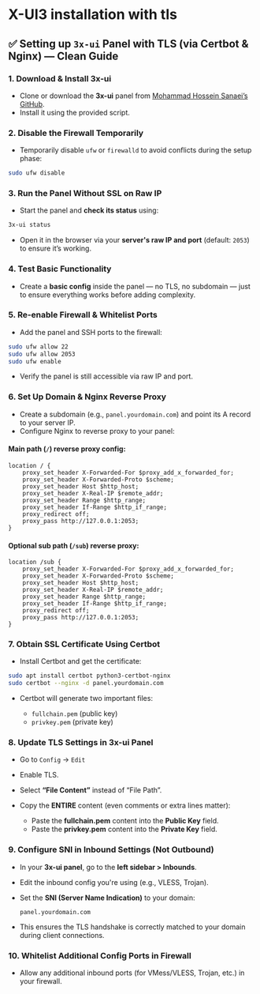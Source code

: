 # X-UI3 installation with tls

## ✅ Setting up `3x-ui` Panel with TLS (via Certbot & Nginx) — Clean Guide

### **1. Download & Install 3x-ui**

* Clone or download the **3x-ui** panel from [Mohammad Hossein Sanaei’s GitHub](https://github.com/mhsanaei/3x-ui).
* Install it using the provided script.

### **2. Disable the Firewall Temporarily**

* Temporarily disable `ufw` or `firewalld` to avoid conflicts during the setup phase:

```bash
sudo ufw disable
```

### **3. Run the Panel Without SSL on Raw IP**

* Start the panel and **check its status** using:

```bash
3x-ui status
```

* Open it in the browser via your **server's raw IP and port** (default: `2053`) to ensure it’s working.

### **4. Test Basic Functionality**

* Create a **basic config** inside the panel — no TLS, no subdomain — just to ensure everything works before adding complexity.

### **5. Re-enable Firewall & Whitelist Ports**

* Add the panel and SSH ports to the firewall:

```bash
sudo ufw allow 22
sudo ufw allow 2053
sudo ufw enable
```

* Verify the panel is still accessible via raw IP and port.

### **6. Set Up Domain & Nginx Reverse Proxy**

* Create a subdomain (e.g., `panel.yourdomain.com`) and point its A record to your server IP.
* Configure Nginx to reverse proxy to your panel:

#### **Main path (`/`) reverse proxy config**:

```nginx
location / {
    proxy_set_header X-Forwarded-For $proxy_add_x_forwarded_for;
    proxy_set_header X-Forwarded-Proto $scheme;
    proxy_set_header Host $http_host;
    proxy_set_header X-Real-IP $remote_addr;
    proxy_set_header Range $http_range;
    proxy_set_header If-Range $http_if_range; 
    proxy_redirect off;
    proxy_pass http://127.0.0.1:2053;
}
```

#### **Optional sub path (`/sub`) reverse proxy**:

```nginx
location /sub {
    proxy_set_header X-Forwarded-For $proxy_add_x_forwarded_for;
    proxy_set_header X-Forwarded-Proto $scheme;
    proxy_set_header Host $http_host;
    proxy_set_header X-Real-IP $remote_addr;
    proxy_set_header Range $http_range;
    proxy_set_header If-Range $http_if_range; 
    proxy_redirect off;
    proxy_pass http://127.0.0.1:2053;
}
```

### **7. Obtain SSL Certificate Using Certbot**

* Install Certbot and get the certificate:

```bash
sudo apt install certbot python3-certbot-nginx
sudo certbot --nginx -d panel.yourdomain.com
```

* Certbot will generate two important files:

  * `fullchain.pem` (public key)
  * `privkey.pem` (private key)

### **8. Update TLS Settings in 3x-ui Panel**

* Go to `Config` → `Edit`
* Enable TLS.
* Select **“File Content”** instead of “File Path”.
* Copy the **ENTIRE** content (even comments or extra lines matter):

  * Paste the **fullchain.pem** content into the **Public Key** field.
  * Paste the **privkey.pem** content into the **Private Key** field.

### **9. Configure SNI in Inbound Settings (Not Outbound)**

* In your **3x-ui panel**, go to the **left sidebar > Inbounds**.
* Edit the inbound config you're using (e.g., VLESS, Trojan).
* Set the **SNI (Server Name Indication)** to your domain:

  ```
  panel.yourdomain.com
  ```
* This ensures the TLS handshake is correctly matched to your domain during client connections.

### **10. Whitelist Additional Config Ports in Firewall**

* Allow any additional inbound ports (for VMess/VLESS, Trojan, etc.) in your firewall.
